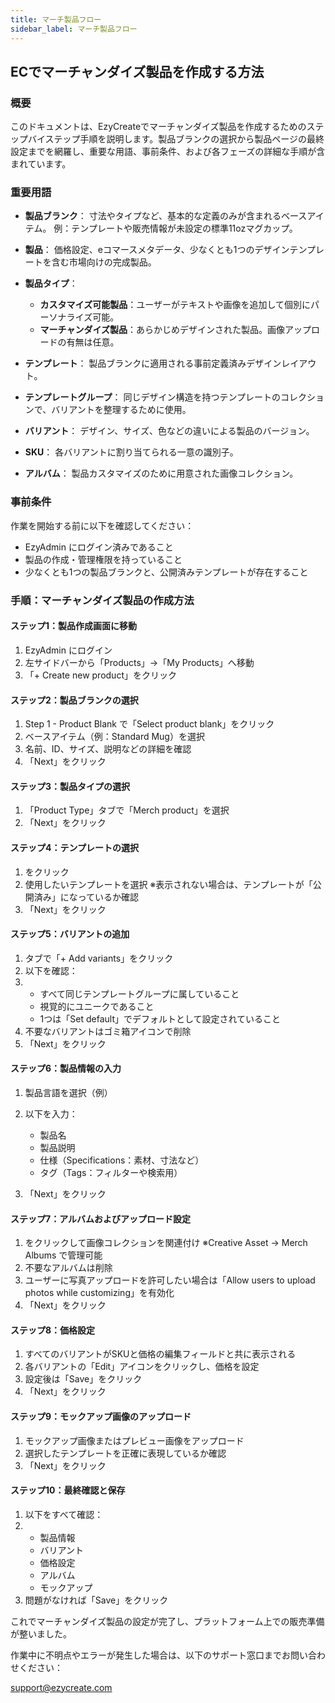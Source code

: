 ```yaml
---
title: マーチ製品フロー
sidebar_label: マーチ製品フロー
---
```

## **ECでマーチャンダイズ製品を作成する方法**

###  **概要**

このドキュメントは、EzyCreateでマーチャンダイズ製品を作成するためのステップバイステップ手順を説明します。製品ブランクの選択から製品ページの最終設定までを網羅し、重要な用語、事前条件、および各フェーズの詳細な手順が含まれています。

### **重要用語**

* **製品ブランク**：
   寸法やタイプなど、基本的な定義のみが含まれるベースアイテム。
   例：テンプレートや販売情報が未設定の標準11ozマグカップ。
* **製品**：
   価格設定、eコマースメタデータ、少なくとも1つのデザインテンプレートを含む市場向けの完成製品。
* **製品タイプ**：

  * **カスタマイズ可能製品**：ユーザーがテキストや画像を追加して個別にパーソナライズ可能。
  * **マーチャンダイズ製品**：あらかじめデザインされた製品。画像アップロードの有無は任意。
* **テンプレート**：
   製品ブランクに適用される事前定義済みデザインレイアウト。
* **テンプレートグループ**：
   同じデザイン構造を持つテンプレートのコレクションで、バリアントを整理するために使用。
* **バリアント**：
   デザイン、サイズ、色などの違いによる製品のバージョン。
* **SKU**：
   各バリアントに割り当てられる一意の識別子。
* **アルバム**：
   製品カスタマイズのために用意された画像コレクション。

### **事前条件**

作業を開始する前に以下を確認してください：

* EzyAdmin にログイン済みであること
* 製品の作成・管理権限を持っていること
* 少なくとも1つの製品ブランクと、公開済みテンプレートが存在すること

### **手順：マーチャンダイズ製品の作成方法**

#### **ステップ1：製品作成画面に移動**

1. EzyAdmin にログイン
2. 左サイドバーから「Products」→「My Products」へ移動
3. 「+ Create new product」をクリック

#### **ステップ2：製品ブランクの選択**

1. Step 1 - Product Blank で「Select product blank」をクリック
2. ベースアイテム（例：Standard Mug）を選択
3. 名前、ID、サイズ、説明などの詳細を確認
4. 「Next」をクリック

####  **ステップ3：製品タイプの選択**

1. 「Product Type」タブで「Merch product」を選択
2. 「Next」をクリック

####  **ステップ4：テンプレートの選択**

1. をクリック
2. 使用したいテンプレートを選択
   ※表示されない場合は、テンプレートが「公開済み」になっているか確認
3. 「Next」をクリック

#### **ステップ5：バリアントの追加**

1. タブで「+ Add variants」をクリック
2. 以下を確認：
3. * すべて同じテンプレートグループに属していること
   * 視覚的にユニークであること
   * 1つは「Set default」でデフォルトとして設定されていること
4. 不要なバリアントはゴミ箱アイコンで削除
5. 「Next」をクリック

#### **ステップ6：製品情報の入力**

1. 製品言語を選択（例）
2. 以下を入力：

   * 製品名
   * 製品説明
   * 仕様（Specifications：素材、寸法など）
   * タグ（Tags：フィルターや検索用）
3. 「Next」をクリック

#### **ステップ7：アルバムおよびアップロード設定**

1. をクリックして画像コレクションを関連付け
   ※Creative Asset → Merch Albums で管理可能
2. 不要なアルバムは削除
3. ユーザーに写真アップロードを許可したい場合は「Allow users to upload photos while customizing」を有効化
4. 「Next」をクリック

#### **ステップ8：価格設定**

1. すべてのバリアントがSKUと価格の編集フィールドと共に表示される
2. 各バリアントの「Edit」アイコンをクリックし、価格を設定
3. 設定後は「Save」をクリック
4. 「Next」をクリック

#### **ステップ9：モックアップ画像のアップロード**

1. モックアップ画像またはプレビュー画像をアップロード
2. 選択したテンプレートを正確に表現しているか確認
3. 「Next」をクリック

#### **ステップ10：最終確認と保存**

1. 以下をすべて確認：
2. * 製品情報
   * バリアント
   * 価格設定
   * アルバム
   * モックアップ
3. 問題がなければ「Save」をクリック

 これでマーチャンダイズ製品の設定が完了し、プラットフォーム上での販売準備が整いました。


 作業中に不明点やエラーが発生した場合は、以下のサポート窓口までお問い合わせください：


 support@ezycreate.com
